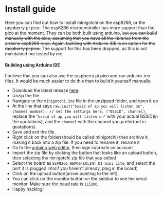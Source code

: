 # Install guide
Here you can find out how to install minigotchi on the esp8266, or the raspberry pi pico. The esp8266 microcontroller has more support than the pico at the moment. They can be both built using arduino, ~~but you can build manually with the pico, assuming that you have all the libraries from the arduino esp8266 repo. Again, building with Arduino IDE is an option for the raspberry pi pico.~~ The support for this has been dropped, as this is not maintained nor tested by me.
#### Building using Arduino IDE
I believe that you can also use the raspberry pi pico and run arduino .ino files. It would be much easier to do this then to build it yourself manually.
- Download the latest release [here](https://github.com/Pwnagotchi-Unofficial/minigotchi/releases).
- Unzip the file
- Navigate to the `minigotchi.ino` file in the unzipped folder, and open it up 
- At the line that says `raw.init("bssid of ap you will listen on", channel number); // set the settings here, ("BSSID", channel)`, replace the `"bssid of ap you will listen on"` with your actual BSSID(in the quotations), and the `channel` with the channel you prefer(not in quotations).
- Save and exit the file. 
- Right click on the folder(should be called minigotchi) then archive it, making it back into a zip file. If you need to rename it, rename it
- Go to the [arduino web editor](create.arduino.cc/editor), then sign in/create an account
- Import the zip file by clicking the button that looks like an upload button, then selecting the minigotchi zip file that you edited
- Select the board as `ESP8266 WEMOS(LOLIN) D1 mini Lite`, and select the port it is plugged into(if you haven't already, plug in the board)
- Click on the upload button(arrow pointing to the left). 
- You can click on the monitor button on the sidebar to see the serial monitor. Make sure the baud rate is `115200`. 
- Happy hacking!
####
